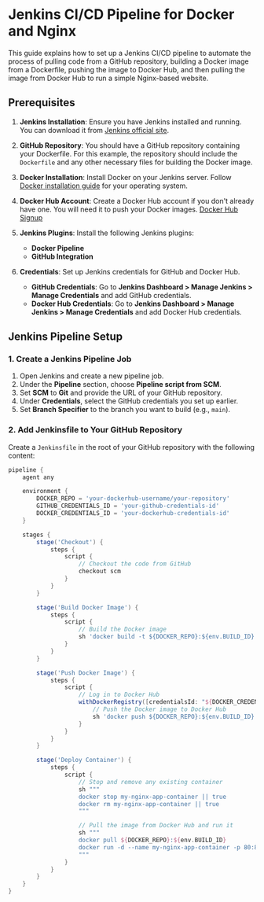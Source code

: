 # Jenkins CI/CD Pipeline for Docker and Nginx

This guide explains how to set up a Jenkins CI/CD pipeline to automate the process of pulling code from a GitHub repository, building a Docker image from a Dockerfile, pushing the image to Docker Hub, and then pulling the image from Docker Hub to run a simple Nginx-based website.

## Prerequisites

1. **Jenkins Installation**: Ensure you have Jenkins installed and running. You can download it from [Jenkins official site](https://www.jenkins.io/download/).

2. **GitHub Repository**: You should have a GitHub repository containing your Dockerfile. For this example, the repository should include the `Dockerfile` and any other necessary files for building the Docker image.

3. **Docker Installation**: Install Docker on your Jenkins server. Follow [Docker installation guide](https://docs.docker.com/get-docker/) for your operating system.

4. **Docker Hub Account**: Create a Docker Hub account if you don't already have one. You will need it to push your Docker images. [Docker Hub Signup](https://hub.docker.com/signup)

5. **Jenkins Plugins**: Install the following Jenkins plugins:
   - **Docker Pipeline**
   - **GitHub Integration**

6. **Credentials**: Set up Jenkins credentials for GitHub and Docker Hub.

   - **GitHub Credentials**: Go to **Jenkins Dashboard > Manage Jenkins > Manage Credentials** and add GitHub credentials.
   - **Docker Hub Credentials**: Go to **Jenkins Dashboard > Manage Jenkins > Manage Credentials** and add Docker Hub credentials.

## Jenkins Pipeline Setup

### 1. Create a Jenkins Pipeline Job

1. Open Jenkins and create a new pipeline job.
2. Under the **Pipeline** section, choose **Pipeline script from SCM**.
3. Set **SCM** to **Git** and provide the URL of your GitHub repository.
4. Under **Credentials**, select the GitHub credentials you set up earlier.
5. Set **Branch Specifier** to the branch you want to build (e.g., `main`).

### 2. Add Jenkinsfile to Your GitHub Repository

Create a `Jenkinsfile` in the root of your GitHub repository with the following content:

```groovy
pipeline {
    agent any

    environment {
        DOCKER_REPO = 'your-dockerhub-username/your-repository'
        GITHUB_CREDENTIALS_ID = 'your-github-credentials-id'
        DOCKER_CREDENTIALS_ID = 'your-dockerhub-credentials-id'
    }

    stages {
        stage('Checkout') {
            steps {
                script {
                    // Checkout the code from GitHub
                    checkout scm
                }
            }
        }

        stage('Build Docker Image') {
            steps {
                script {
                    // Build the Docker image
                    sh 'docker build -t ${DOCKER_REPO}:${env.BUILD_ID} .'
                }
            }
        }

        stage('Push Docker Image') {
            steps {
                script {
                    // Log in to Docker Hub
                    withDockerRegistry([credentialsId: "${DOCKER_CREDENTIALS_ID}", url: '']) {
                        // Push the Docker image to Docker Hub
                        sh 'docker push ${DOCKER_REPO}:${env.BUILD_ID}'
                    }
                }
            }
        }

        stage('Deploy Container') {
            steps {
                script {
                    // Stop and remove any existing container
                    sh """
                    docker stop my-nginx-app-container || true
                    docker rm my-nginx-app-container || true
                    """

                    // Pull the image from Docker Hub and run it
                    sh """
                    docker pull ${DOCKER_REPO}:${env.BUILD_ID}
                    docker run -d --name my-nginx-app-container -p 80:80 ${DOCKER_REPO}:${env.BUILD_ID}
                    """
                }
            }
        }
    }
}

